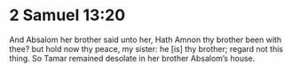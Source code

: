 # 2 Samuel 13:20

And Absalom her brother said unto her, Hath Amnon thy brother been with thee? but hold now thy peace, my sister: he [is] thy brother; regard not this thing. So Tamar remained desolate in her brother Absalom’s house.